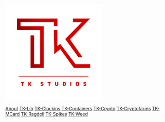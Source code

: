 <img src="./assets/images/logo.png" width="300">

<a class="btn" name="button" href="#/about.md">About</a>
<a class="btn" name="button" href="#/tk-lib.md">TK-Lib</a>
<a class="btn" name="button" href="#/tk-clockins.md">TK-Clockins</a>
<a class="btn" name="button" href="#/tk-containers.md">TK-Containers</a>
<a class="btn" name="button" href="#/tk-crypto.md">TK-Crypto</a>
<a class="btn" name="button" href="#/tk-cryptofarms.md">TK-Cryptofarms</a>
<a class="btn" name="button" href="#/tk-mcard.md">TK-MCard</a>
<a class="btn" name="button" href="#/tk-ragdoll.md">TK-Ragdoll</a>
<a class="btn" name="button" href="#/tk-spikes.md">TK-Spikes</a>
<a class="btn" name="button" href="#/tk-weed.md">TK-Weed</a>
